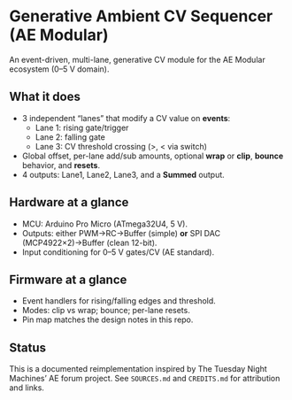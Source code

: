 # Generative Ambient CV Sequencer (AE Modular)

An event-driven, multi-lane, generative CV module for the AE Modular ecosystem (0–5 V domain).

## What it does
- 3 independent “lanes” that modify a CV value on **events**:
  - Lane 1: rising gate/trigger
  - Lane 2: falling gate
  - Lane 3: CV threshold crossing (>, < via switch)
- Global offset, per-lane add/sub amounts, optional **wrap** or **clip**, **bounce** behavior, and **resets**.
- 4 outputs: Lane1, Lane2, Lane3, and a **Summed** output.

## Hardware at a glance
- MCU: Arduino Pro Micro (ATmega32U4, 5 V).
- Outputs: either PWM→RC→Buffer (simple) **or** SPI DAC (MCP4922×2)→Buffer (clean 12-bit).
- Input conditioning for 0–5 V gates/CV (AE standard).

## Firmware at a glance
- Event handlers for rising/falling edges and threshold.
- Modes: clip vs wrap; bounce; per-lane resets.
- Pin map matches the design notes in this repo.

## Status
This is a documented reimplementation inspired by The Tuesday Night Machines’ AE forum project. See `SOURCES.md` and `CREDITS.md` for attribution and links.
